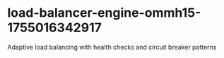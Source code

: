 # load-balancer-engine-ommh15-1755016342917
Adaptive load balancing with health checks and circuit breaker patterns

